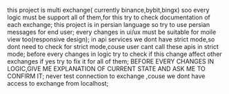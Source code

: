 this project is multi exchange( currently binance,bybit,bingx) soo every logic must be support all of them,for this try to check documentation of each exchange;
this project is in persian language so try to use persian messages for end user;
every changes in ui/ux must be suitable for moile view too(responsive design);
in api services we dont have strict mode,so dont need to check for strict mode,couse user cant call these apis in strict mode;
before every changes in logic try to check if this change affect other exchanges if yes try to fix it for all of them;
BEFORE EVERY CHANGES IN LOGIC,GIVE ME EXPLANATION OF CURRENT STATE AND ASK ME TO CONFIRM IT;
never test connection to exchange ,couse we dont have access to exchange from localhost;